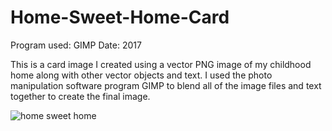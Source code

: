 # Home-Sweet-Home-Card

Program used: GIMP
Date: 2017

This is a card image I created using a vector PNG image of my childhood home along with other vector objects and text. I used the photo manipulation software program GIMP to blend all of the image files and text together to create the final image.

![home sweet home](https://user-images.githubusercontent.com/20212224/215643511-44c41e71-a64c-4acc-8c6a-4dae3bc61a3c.png)
